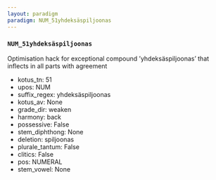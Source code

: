 ```yaml
---
layout: paradigm
paradigm: NUM_51yhdeksäspiljoonas
---
```

### ` NUM_51yhdeksäspiljoonas `

Optimisation hack for exceptional compound ’yhdeksäspiljoonas’ that inflects in all parts with agreement
* kotus_tn: 51
* upos: NUM
* suffix_regex: yhdeksäspiljoonas
* kotus_av: None
* grade_dir: weaken
* harmony: back
* possessive: False
* stem_diphthong: None
* deletion: spiljoonas
* plurale_tantum: False
* clitics: False
* pos: NUMERAL
* stem_vowel: None
